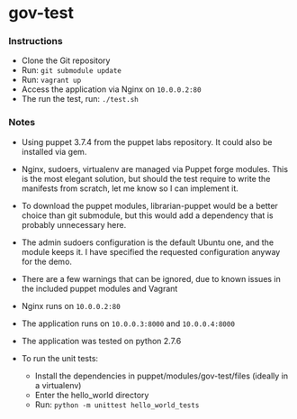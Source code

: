 # gov-test

### Instructions
* Clone the Git repository
* Run: `git submodule update`
* Run: `vagrant up`
* Access the application via Nginx on `10.0.0.2:80`
* The run the test, run: `./test.sh`

### Notes

* Using puppet 3.7.4 from the puppet labs repository. It could also be installed via gem.

* Nginx, sudoers, virtualenv are managed via Puppet forge modules. This is the most elegant solution, but should the test require to write the manifests from scratch, let me know so I can implement it.

* To download the puppet modules, librarian-puppet would be a better choice than git submodule, but this would add a dependency that is probably unnecessary here.

* The admin sudoers configuration is the default Ubuntu one, and the module keeps it. I have specified the requested configuration anyway for the demo.

* There are a few warnings that can be ignored, due to known issues in the included puppet modules and Vagrant

* Nginx runs on `10.0.0.2:80`
* The application runs on `10.0.0.3:8000` and `10.0.0.4:8000`

* The application was tested on python 2.7.6

* To run the unit tests:
    * Install the dependencies in puppet/modules/gov-test/files (ideally in a virtualenv)
    * Enter the hello_world directory
    * Run: `python -m unittest hello_world_tests`

